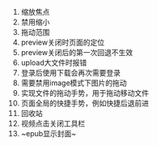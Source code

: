 1. 缩放焦点
2. 禁用缩小
3. 拖动范围
3. preview关闭时页面的定位
4. preview关闭后的第一次回退不生效
5. upload大文件时报错
6. 登录后使用下载会再次需要登录
7. 需要禁用image模式下图片的拖动
8. 实现文件的拖动手势，用于拖动移动文件
9. 页面全局的快捷手势，例如快捷后退前进
10. 回收站
11. 视频点击关闭工具栏
12. ~epub显示封面~